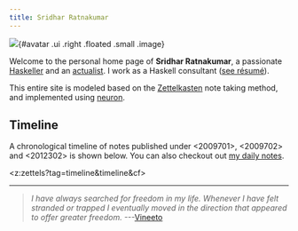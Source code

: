 ```yaml
---
title: Sridhar Ratnakumar
---
```


![](https://srid.keybase.pub/me.jpeg){#avatar .ui .right .floated .small .image}

Welcome to the personal home page of **Sridhar Ratnakumar**, a passionate [Haskeller](https://www.haskell.org/) and an [actualist](https://www.actualists.org/). I work as a Haskell consultant ([see résumé]( https://srid.keybase.pub/resume.pdf)).

This entire site is modeled based on the [Zettelkasten](https://writingcooperative.com/zettelkasten-how-one-german-scholar-was-so-freakishly-productive-997e4e0ca125) note taking method, and implemented using [neuron](https://neuron.srid.ca).

## Timeline

A chronological timeline of notes published under <2009701>, <2009702> and <2012302> is shown below. You can also checkout out [my daily notes](https://daily.srid.ca/).

<z:zettels?tag=timeline&timeline&cf>

---

> *I have always searched for freedom in my life. Whenever I have felt stranded or trapped I eventually moved in the direction that appeared to offer greater freedom.* ---[Vineeto](http://actualfreedom.com.au/actualism/vineeto/vineeto.htm)
